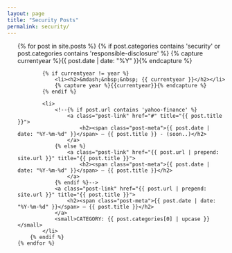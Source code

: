 ```yaml
---
layout: page
title: "Security Posts"
permalink: security/
---
```


<ul class="post-list">
	{% for post in site.posts %}
		{% if post.categories contains 'security' or post.categories contains 'responsible-disclosure' %}
			{% capture currentyear %}{{ post.date | date: "%Y" }}{% endcapture %}

			{% if currentyear != year %}
				<li><h2>&mdash;&nbsp;&nbsp; {{ currentyear }}</h2></li>
				{% capture year %}{{currentyear}}{% endcapture %}
			{% endif %}

			<li>
				<!--{% if post.url contains 'yahoo-finance' %}
					<a class="post-link" href="#" title="{{ post.title }}">
						<h2><span class="post-meta">{{ post.date | date: "%Y-%m-%d" }}</span> – {{ post.title }} - (soon..)</h2>
					</a>
				{% else %}
					<a class="post-link" href="{{ post.url | prepend: site.url }}" title="{{ post.title }}">
						<h2><span class="post-meta">{{ post.date | date: "%Y-%m-%d" }}</span> – {{ post.title }}</h2>
					</a>
				{% endif %}-->
				<a class="post-link" href="{{ post.url | prepend: site.url }}" title="{{ post.title }}">
					<h2><span class="post-meta">{{ post.date | date: "%Y-%m-%d" }}</span> – {{ post.title }}</h2>
				</a>
				<small>CATEGORY: {{ post.categories[0] | upcase }}</small>
			</li>
		{% endif %}
	{% endfor %}
</ul>

